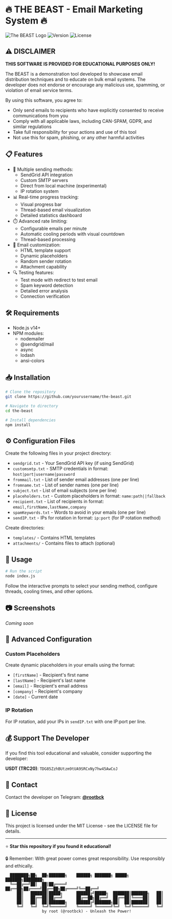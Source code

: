 # 🔥 THE BEAST - Email Marketing System 🔥

![The BEAST Logo](https://img.shields.io/badge/THE%20BEAST-Email%20System-red)
![Version](https://img.shields.io/badge/Version-1.0.0-blue)
![License](https://img.shields.io/badge/License-MIT-green)

## ⚠️ DISCLAIMER

**THIS SOFTWARE IS PROVIDED FOR EDUCATIONAL PURPOSES ONLY!** 

The BEAST is a demonstration tool developed to showcase email distribution techniques and to educate on bulk email systems. The developer does not endorse or encourage any malicious use, spamming, or violation of email service terms.

By using this software, you agree to:
- Only send emails to recipients who have explicitly consented to receive communications from you
- Comply with all applicable laws, including CAN-SPAM, GDPR, and similar regulations
- Take full responsibility for your actions and use of this tool
- Not use this for spam, phishing, or any other harmful activities

## 📋 Features

- 🔄 Multiple sending methods:
  - SendGrid API integration
  - Custom SMTP servers
  - Direct from local machine (experimental)
  - IP rotation system
- 📊 Real-time progress tracking:
  - Visual progress bar
  - Thread-based email visualization
  - Detailed statistics dashboard
- ⏱️ Advanced rate limiting:
  - Configurable emails per minute
  - Automatic cooling periods with visual countdown
  - Thread-based processing
- 📝 Email customization:
  - HTML template support
  - Dynamic placeholders
  - Random sender rotation
  - Attachment capability
- 🔍 Testing features:
  - Test mode with redirect to test email
  - Spam keyword detection
  - Detailed error analysis
  - Connection verification

## 🛠️ Requirements

- Node.js v14+
- NPM modules:
  - nodemailer
  - @sendgrid/mail
  - async
  - lodash
  - ansi-colors

## 📥 Installation

```bash
# Clone the repository
git clone https://github.com/yourusername/the-beast.git

# Navigate to directory
cd the-beast

# Install dependencies
npm install
```

## ⚙️ Configuration Files

Create the following files in your project directory:

- `sendgrid.txt` - Your SendGrid API key (if using SendGrid)
- `customsmtp.txt` - SMTP credentials in format: `host|port|username|password`
- `frommail.txt` - List of sender email addresses (one per line)
- `fromname.txt` - List of sender names (one per line)
- `subject.txt` - List of email subjects (one per line)
- `placeholders.txt` - Custom placeholders in format: `name:path||fallback`
- `recipient.txt` - List of recipients in format: `email,firstName,lastName,company`
- `spamKeywords.txt` - Words to avoid in your emails (one per line)
- `sendIP.txt` - IPs for rotation in format: `ip:port` (for IP rotation method)

Create directories:
- `templates/` - Contains HTML templates
- `attachments/` - Contains files to attach (optional)

## 🚀 Usage

```bash
# Run the script
node index.js
```

Follow the interactive prompts to select your sending method, configure threads, cooling times, and other options.

## 📷 Screenshots

*Coming soon*

## 🔧 Advanced Configuration

### Custom Placeholders

Create dynamic placeholders in your emails using the format:
- `[firstName]` - Recipient's first name
- `[lastName]` - Recipient's last name
- `[email]` - Recipient's email address
- `[company]` - Recipient's company
- `[date]` - Current date

### IP Rotation

For IP rotation, add your IPs in `sendIP.txt` with one IP:port per line.

## 💰 Support The Developer

If you find this tool educational and valuable, consider supporting the developer:

**USDT (TRC20)**: `TDG85ZzhBUtzm9tUA9SRCxNy7hw45AwCoJ`

## 📱 Contact

Contact the developer on Telegram: **[@rootbck](https://t.me/rootbck)**

## 📜 License

This project is licensed under the MIT License - see the LICENSE file for details.

---

⭐ **Star this repository if you found it educational!**

🔒 Remember: With great power comes great responsibility. Use responsibly and ethically.

```
  ████████╗██╗  ██╗███████╗    ██████╗ ███████╗ █████╗ ███████╗████████╗
  ╚══██╔══╝██║  ██║██╔════╝    ██╔══██╗██╔════╝██╔══██╗██╔════╝╚══██╔══╝
     ██║   ███████║█████╗      ██████╔╝█████╗  ███████║███████╗   ██║   
     ██║   ██╔══██║██╔══╝      ██╔══██╗██╔══╝  ██╔══██║╚════██║   ██║   
     ██║   ██║  ██║███████╗    ██████╔╝███████╗██║  ██║███████║   ██║   
     ╚═╝   ╚═╝  ╚═╝╚══════╝    ╚═════╝ ╚══════╝╚═╝  ╚═╝╚══════╝   ╚═╝   
                by root (@rootbck) - Unleash the Power!
```